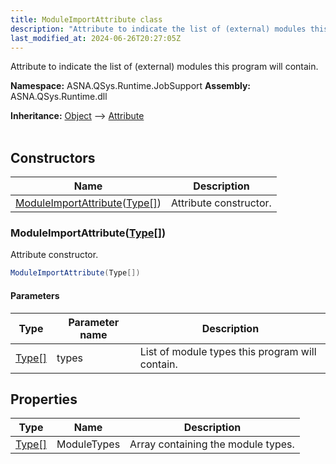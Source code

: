```yaml
---
title: ModuleImportAttribute class
description: "Attribute to indicate the list of (external) modules this program will contain. "
last_modified_at: 2024-06-26T20:27:05Z
---
```


Attribute to indicate the list of (external) modules this program will contain.

**Namespace:** ASNA.QSys.Runtime.JobSupport
**Assembly:** ASNA.QSys.Runtime.dll

**Inheritance:** [Object](https://docs.microsoft.com/en-us/dotnet/api/system.object) --> [Attribute](https://docs.microsoft.com/en-us/dotnet/api/system.attribute)
<br>
<br>

## Constructors

| Name | Description |
| --- | --- |
| [ModuleImportAttribute](#moduleimportattributetype)([Type\[\]](https://docs.microsoft.com/en-us/dotnet/api/system.type)) | Attribute constructor.

### ModuleImportAttribute([Type\[\]](https://docs.microsoft.com/en-us/dotnet/api/system.type))

Attribute constructor.

```cs
ModuleImportAttribute(Type[])
```

#### Parameters

| Type | Parameter name | Description
| --- | --- | ---
| [Type\[\]](https://docs.microsoft.com/en-us/dotnet/api/system.type) | types | List of module types this program will contain.

## Properties

| Type | Name | Description
| --- | --- | --- 
| [Type\[\]](https://docs.microsoft.com/en-us/dotnet/api/system.type) | ModuleTypes | Array containing the module types. |
